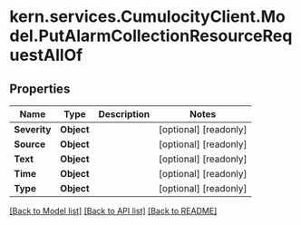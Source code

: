 # kern.services.CumulocityClient.Model.PutAlarmCollectionResourceRequestAllOf

## Properties

Name | Type | Description | Notes
------------ | ------------- | ------------- | -------------
**Severity** | **Object** |  | [optional] [readonly] 
**Source** | **Object** |  | [optional] [readonly] 
**Text** | **Object** |  | [optional] [readonly] 
**Time** | **Object** |  | [optional] [readonly] 
**Type** | **Object** |  | [optional] [readonly] 

[[Back to Model list]](../README.md#documentation-for-models) [[Back to API list]](../README.md#documentation-for-api-endpoints) [[Back to README]](../README.md)

